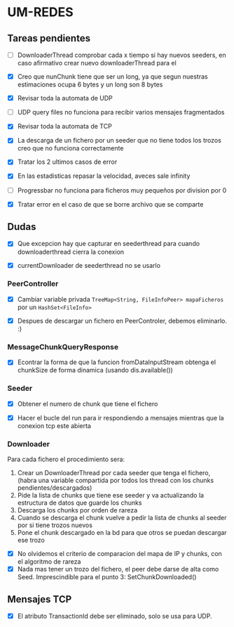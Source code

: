 # UM-REDES




## Tareas pendientes
+ [ ] DownloaderThread comprobar cada x tiempo si hay nuevos seeders, en caso afirmativo crear nuevo downloaderThread para el
+ [x] Creo que nunChunk tiene que ser un long, ya que segun nuestras estimaciones ocupa 6 bytes y un long son 8 bytes
+ [x] Revisar toda la automata de UDP
+ [ ] UDP query files no funciona para recibir varios mensajes fragmentados
+ [x] Revisar toda la automata de TCP
+ [x] La descarga de un fichero por un seeder que no tiene todos los trozos creo que no funciona correctamente
+ [x] Tratar los 2 ultimos casos de error
+ [x] En las  estadisticas repasar la velocidad, aveces sale infinity
+ [ ] Progressbar no funciona para ficheros muy pequeños por division por 0
+ [x] Tratar error en el caso de que se borre archivo que se comparte


## Dudas

+ [x] Que excepcion hay que capturar en seederthread para cuando downloaderthread cierra la conexion
+ [x] currentDownloader de seederthread no se usarlo


### PeerController

+ [x] Cambiar variable privada `TreeMap<String, FileInfoPeer> mapaFicheros` por un `HashSet<FileInfo>`
+ [x] Despues de descargar un fichero en PeerControler, debemos eliminarlo. :)


### MessageChunkQueryResponse

+ [x] Econtrar la forma de que la funcion fromDataInputStream obtenga el chunkSize de forma dinamica (usando dis.available())


### Seeder

+ [x] Obtener el numero de chunk que tiene el fichero
+ [x] Hacer el bucle del run para ir respondiendo a mensajes mientras que la conexion tcp este abierta



### Downloader
Para cada fichero el procedimiento sera:

1. Crear un DownloaderThread por cada seeder que tenga el fichero, (habra una variable compartida por todos los thread con los chunks pendientes/descargados)
2. Pide la lista de chunks que tiene ese seeder y va actualizando la estructura de datos que guarde los chunks
3. Descarga los chunks por orden de rareza
4. Cuando se descarga el chunk vuelve a pedir la lista de chunks al seeder por si tiene trozos nuevos
5. Pone el chunk descargado en la bd para que otros se puedan descargar ese trozo

+ [x] No olvidemos el criterio de comparacion del mapa de IP y chunks, con el algoritmo de rareza
+ [x] Nada mas tener un trozo del fichero, el peer debe darse de alta como Seed. Imprescindible para el punto 3: SetChunkDownloaded()

## Mensajes TCP

+ [x] El atributo TransactionId debe ser eliminado, solo se usa para UDP.
